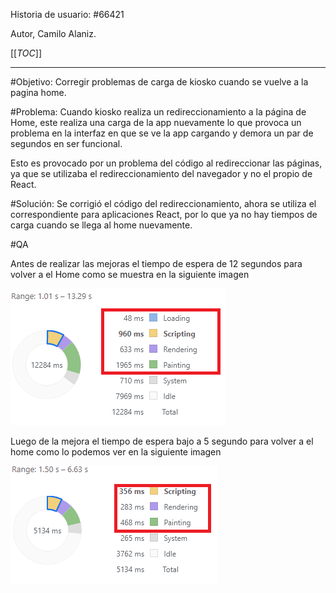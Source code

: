 Historia de usuario:
#66421

Autor, Camilo Alaniz.

[[_TOC_]]

----

#Objetivo:
Corregir problemas de carga de kiosko cuando se vuelve a la pagina home.

#Problema:
Cuando kiosko realiza un redireccionamiento a la página de Home, este realiza una carga de la app nuevamente lo que provoca un problema en la interfaz en que se ve la app cargando y demora un par de segundos en ser funcional.

Esto es provocado por un problema del código al redireccionar las páginas, ya que se utilizaba el redireccionamiento del navegador y no el propio de React. 

#Solución:
Se corrigió el código del redireccionamiento, ahora se utiliza el correspondiente para aplicaciones React, por lo que ya no hay tiempos de carga cuando se llega al home nuevamente.

#QA


Antes de realizar las mejoras el tiempo de espera de 12 segundos para volver a el Home como se muestra en la siguiente imagen 

 ![sin mejora vuelta a home.png](/.attachments/sin%20mejora%20vuelta%20a%20home-2334184e-ebd1-446b-9a09-603c21249df7.png)


Luego de la mejora el tiempo de espera bajo a 5 segundo para volver a el home como lo podemos ver en la siguiente imagen 

![MicrosoftTeams-image (4).png](/.attachments/MicrosoftTeams-image%20(4)-170bfc32-0be8-4bee-9b93-d4aa5549a2ce.png)